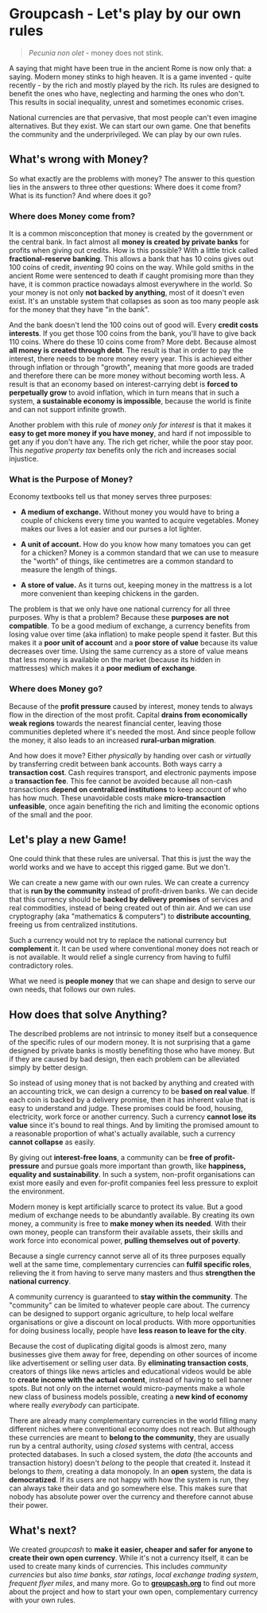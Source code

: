 # Groupcash - Let's play by our own rules

> *Pecunia non olet* - money does not stink.

A saying that might have been true in the ancient Rome is now only that: a saying. Modern money stinks to high heaven. It is a game invented - quite recently - by the rich and mostly played by the rich. Its rules are designed to benefit the ones who have, neglecting and harming the ones who don't. This results in social inequality, unrest and sometimes economic crises.

National currencies are that pervasive, that most people can't even imagine alternatives. But they exist. We can start our own game. One that benefits the community and the underprivileged. We can play by our own rules.



## What's wrong with Money?

So what exactly are the problems with money? The answer to this question lies in the answers to three other questions: Where does it come from? What is its function? And where does it go?


### Where does Money come from?

It is a common misconception that money is created by the government or the central bank. In fact almost all **money is created by private banks** for profits when giving out credits. How is this possible? With a little trick called **fractional-reserve banking**. This allows a bank that has 10 coins gives out 100 coins of credit, *inventing* 90 coins on the way. While gold smiths in the ancient Rome were sentenced to death if caught promising more than they have, it is common practice nowadays almost everywhere in the world. So your money is not only **not backed by anything**, most of it doesn't even exist. It's an unstable system that collapses as soon as too many people ask for the money that they have "in the bank".

And the bank doesn't lend the 100 coins out of good will. Every **credit costs interests**. If you get those 100 coins from the bank, you'll have to give back 110 coins. Where do these 10 coins come from? More debt. Because almost **all money is created through debt**. The result is that in order to pay the interest, there needs to be more money every year. This is achieved either through inflation or through "growth", meaning that more goods are traded and therefore there can be more money without becoming worth less. A result is that an economy based on interest-carrying debt is **forced to perpetually grow** to avoid inflation, which in turn means that in such a system, **a sustainable economy is impossible**, because the world is finite and can not support infinite growth.

Another problem with this rule of *money only for interest* is that it makes it **easy to get more money if you have money**, and hard if not impossible to get any if you don't have any. The rich get richer, while the poor stay poor. This *negative property tax* benefits only the rich and increases social injustice.


### What is the Purpose of Money?

Economy textbooks tell us that money serves three purposes:

+ **A medium of exchange.** Without money you would have to bring a couple of chickens every time you wanted to acquire vegetables. Money makes our lives a lot easier and our purses a lot lighter.

+ **A unit of account.** How do you know how many tomatoes you can get for a chicken? Money is a common standard that we can use to measure the "worth" of things, like centimetres are a common standard to measure the length of things.

+ **A store of value.** As it turns out, keeping money in the mattress is a lot more convenient than keeping chickens in the garden.

The problem is that we only have one national currency for all three purposes. Why is that a problem? Because these **purposes are not compatible**. To be a good medium of exchange, a currency benefits from losing value over time (aka inflation) to make people spend it faster. But this makes it a **poor unit of account** and a **poor store of value** because its value decreases over time. Using the same currency as a store of value means that less money is available on the market (because its hidden in mattresses) which makes it a **poor medium of exchange**.


### Where does Money go?

Because of the **profit pressure** caused by interest, money tends to always flow in the direction of the most profit. Capital **drains from economically weak regions** towards the nearest financial center, leaving those communities depleted where it's needed the most. And since people follow the money, it also leads to an increased **rural-urban migration**.

And how does it move? Either *physically* by handing over cash or *virtually* by transferring credit between bank accounts. Both ways carry a **transaction cost**. Cash requires transport, and electronic payments impose a **transaction fee**. This fee cannot be avoided because all non-cash transactions **depend on centralized institutions** to keep account of who has how much. These unavoidable costs make **micro-transaction unfeasible**, once again benefiting the rich and limiting the economic options of the small and the poor.



## Let's play a new Game!

One could think that these rules are universal. That this is just the way the world works and we have to accept this rigged game. But we don't.

We can create a new game with our own rules. We can create a currency that is **run by the community** instead of profit-driven banks. We can decide that this currency should be **backed by delivery promises** of services and real commodities, instead of being created out of thin air. And we can use cryptography (aka "mathematics & computers") to **distribute accounting**, freeing us from centralized institutions.

Such a currency would not try to replace the national currency but **complement** it. It can be used where conventional money does not reach or is not available. It would relief a single currency from having to fulfil contradictory roles.

What we need is **people money** that we can shape and design to serve our own needs, that follows our own rules.



## How does that solve Anything?

The described problems are not intrinsic to money itself but a consequence of the specific rules of our modern money. It is not surprising that a game designed by private banks is mostly benefiting those who have money. But if they  are caused by bad design, then each problem can be alleviated simply by better design.

So instead of using money that is not backed by anything and created with an accounting trick, we can design a currency to be **based on real value**. If each coin is backed by a delivery promise, then it has inherent value that is easy to understand and judge. These promises could be food, housing, electricity, work force or another currency. Such a currency **cannot lose its value** since it's bound to real things. And by limiting the promised amount to a reasonable proportion of what's actually available, such a currency **cannot collapse** as easily.

By giving out **interest-free loans**, a community can be **free of profit-pressure** and pursue goals more important than growth, like **happiness, equality and sustainability**. In such a system, non-profit organisations can exist more easily and even for-profit companies feel less pressure to exploit the environment.

Modern money is kept artificially scarce to protect its value. But a good medium of exchange needs to be abundantly available. By creating its own money, a community is free to **make money when its needed**. With their own money, people can transform their available assets, their skills and work force into economical power, **pulling themselves out of poverty**.

Because a single currency cannot serve all of its three purposes equally well at the same time, complementary currencies can **fulfil specific roles**, relieving the it from having to serve many masters and thus **strengthen the national currency**. 

A community currency is guaranteed to **stay within the community**. The "community" can be limited to whatever people care about. The currency can be designed to support organic agriculture, to help local welfare organisations or give a discount on local products. With more opportunities for doing business locally, people have **less reason to leave for the city**.

Because the cost of duplicating digital goods is almost zero, many businesses give them away for free, depending on other sources of income like advertisement or selling user data. By **eliminating transaction costs**, creators of things like news articles and educational videos would be able to **create income with the actual content**, instead of having to sell banner spots. But not only on the internet would micro-payments make a whole new class of business models possible, creating a **new kind of economy** where really *everybody* can participate.

There are already many complementary currencies in the world filling many different niches where conventional economy does not reach. But although these currencies are meant to **belong to the community**, they are usually run by a central authority, using *closed* systems with central, access protected databases. In such a closed system, the *data* (the accounts and transaction history) doesn't *belong* to the people that created it. Instead it belongs to *them*, creating a data monopoly. In an **open** system, the data is **democratized**. If its users are not happy with how the system is run, they can always take their data and go somewhere else. This makes sure that nobody has absolute power over the currency and therefore cannot abuse their power.

## What's next?

We created *groupcash* to **make it easier, cheaper and safer for anyone to create their own open currency**. While it's not a currency itself, it can be used to create many kinds of currencies. This includes *community currencies* but also *time banks*, *star ratings*, *local exchange trading system*, *frequent flyer miles*, and many more. Go to [**groupcash.org**](http://groupcash.org) to find out more about the project and how to start your own open, complementary currency with your own rules.
